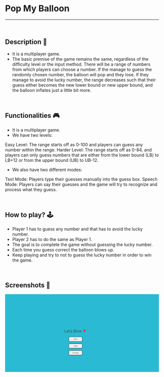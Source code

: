 # Pop My Balloon

---

<br>

## **Description 📃**
- It is a multiplayer game.
- The basic premise of the game remains the same, regardless of the difficulty level or the input method. There will be a range of numbers from which players can choose a number. If the manage to guess the randomly chosen number, the balloon will pop and they lose. If they manage to avoid the lucky number, the range decreases such that their guess either becomes the new lower bound or new upper bound, and the balloon inflates just a little bit more.


<br>

## **Functionalities 🎮**
- It is a multiplayer game.
- We have two levels:

Easy Level: The range starts off as 0-100 and players can guess any number within the range.
Harder Level: The range starts off as 0-84, and players can only guess numbers that are either from the lower bound (LB) to LB+12 or from the upper bound (UB) to UB-12.

- We also have two different modes:

Text Mode: Players type their guesses manually into the guess box.
Speech Mode: Players can say their guesses and the game will try to recognize and process what they guess.

<br>

## **How to play? 🕹️**

- Player 1 has to guess any number and that has to avoid the lucky number.
- Player 2 has to do the same as Player 1.
- The goal is to complete the game without guessing the lucky number.
- Each time you guess correct the balloon blows up.
- Keep playing and try to not to guess the lucky number in order to win the game. 

<br>

## **Screenshots 📸**

![Screenshot](../../assets/images/Pop_My_Balloon.png)

<br>


